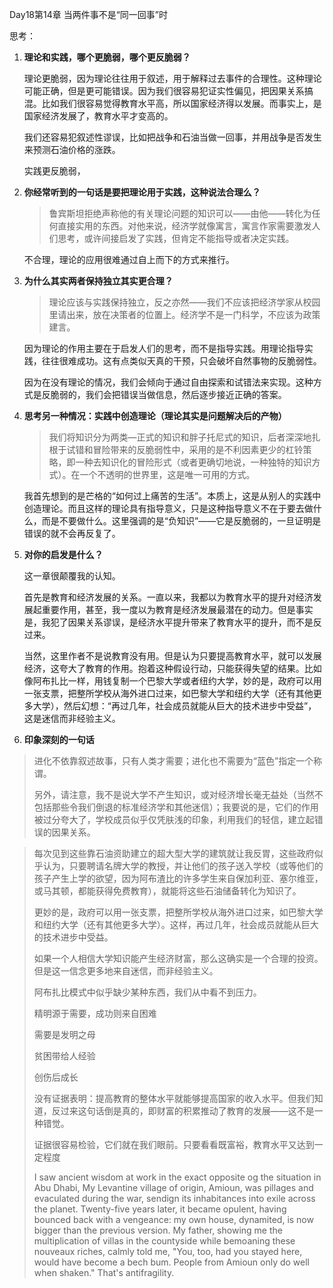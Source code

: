Day18第14章 当两件事不是“同一回事”时

思考：

1. **理论和实践，哪个更脆弱，哪个更反脆弱？**

   理论更脆弱，因为理论往往用于叙述，用于解释过去事件的合理性。这种理论可能正确，但是更可能错误。因为我们很容易犯证实性偏见，把因果关系搞混。比如我们很容易觉得教育水平高，所以国家经济得以发展。而事实上，是国家经济发展了，教育水平才变高的。

   我们还容易犯叙述性谬误，比如把战争和石油当做一回事，并用战争是否发生来预测石油价格的涨跌。

   实践更反脆弱，

2. **你经常听到的一句话是要把理论用于实践，这种说法合理么？**

   > 鲁宾斯坦拒绝声称他的有关理论问题的知识可以——由他——转化为任何直接实用的东西。对他来说，经济学就像寓言，寓言作家需要激发人们思考，或许间接启发了实践，但肯定不能指导或者决定实践。

   不合理，理论的应用很难通过自上而下的方式来推行。

   

3. **为什么其实两者保持独立其实更合理？**

   > 理论应该与实践保持独立，反之亦然——我们不应该把经济学家从校园里请出来，放在决策者的位置上。经济学不是一门科学，不应该为政策建言。

   因为理论的作用主要在于启发人们的思考，而不是指导实践。用理论指导实践，往往很难成功。这有点类似天真的干预，只会破坏自然事物的反脆弱性。

   因为在没有理论的情况，我们会倾向于通过自由探索和试错法来实现。这种方式是反脆弱的，我们会把错误当做信息，然后逐步接近正确的答案。

   

4. **思考另一种情况：实践中创造理论（理论其实是问题解决后的产物）**

   > 我们将知识分为两类—正式的知识和胖子托尼式的知识，后者深深地扎根于试错和冒险带来的反脆弱性中，采用的是不利因素更少的杠铃策略，即一种去知识化的冒险形式（或者更确切地说，一种独特的知识方式）。在一个不透明的世界里，这是唯一可用的方式。

   我首先想到的是芒格的“如何过上痛苦的生活”。本质上，这是从别人的实践中创造理论。而且这样的理论具有指导意义，只是这种指导意义不在于要去做什么，而是不要做什么。这里强调的是“负知识”——它是反脆弱的，一旦证明是错误的就不会再反复了。

   

5. **对你的启发是什么？**

   这一章很颠覆我的认知。

   首先是教育和经济发展的关系。一直以来，我都以为教育水平的提升对经济发展起重要作用，甚至，我一度以为教育是经济发展最潜在的动力。但是事实是，我犯了因果关系谬误，是经济水平提升带来了教育水平的提升，而不是反过来。

   当然，这里作者不是说教育没有用。但是认为只要提高教育水平，就可以发展经济，这夸大了教育的作用。抱着这种假设行动，只能获得失望的结果。比如像阿布扎比一样，用钱复制一个巴黎大学或者纽约大学，妙的是，政府可以用一张支票，把整所学校从海外进口过来，如巴黎大学和纽约大学（还有其他更多大学），然后幻想：“再过几年，社会成员就能从巨大的技术进步中受益”，这是迷信而非经验主义。

   

6. **印象深刻的一句话**

> 进化不依靠叙述故事，只有人类才需要；进化也不需要为“蓝色”指定一个称谓。
>
> 另外，请注意，我不是说大学不产生知识，或对经济增长毫无益处（当然不包括那些令我们倒退的标准经济学和其他迷信）；我要说的是，它们的作用被过分夸大了，学校成员似乎仅凭肤浅的印象，利用我们的轻信，建立起错误的因果关系。

> 每次见到这些靠石油资助建立的超大型大学的建筑就让我反胃，这些政府似乎认为，只要聘请名牌大学的教授，并让他们的孩子送入学校（或等他们的孩子产生上学的欲望，因为阿布渣比的许多学生来自保加利亚、塞尔维亚，或马其顿，都能获得免费教育），就能将这些石油储备转化为知识了。
>
> 更妙的是，政府可以用一张支票，把整所学校从海外进口过来，如巴黎大学和纽约大学（还有其他更多大学）。这样，再过几年，社会成员就能从巨大的技术进步中受益。
>
> 如果一个人相信大学知识能产生经济财富，那么这确实是一个合理的投资。但是这一信念更多地来自迷信，而非经验主义。
>
> 阿布扎比模式中似乎缺少某种东西，我们从中看不到压力。
>
> 精明源于需要，成功则来自困难
>
> 需要是发明之母
>
> 贫困带给人经验
>
> 创伤后成长
>
> 没有证据表明：提高教育的整体水平就能够提高国家的收入水平。但我们知道，反过来这句话倒是真的，即财富的积累推动了教育的发展——这不是一种错觉。
>
> 证据很容易检验，它们就在我们眼前。只要看看既富裕，教育水平又达到一定程度
>
> I saw ancient wisdom at work in the exact opposite og the situation in Abu Dhabi, My Levantine village of origin, Amioun, was pillages and evaculated during the war, sendign its inhabitances into exile across the planet. Twenty-five years later, it became opulent, having bounced back with a vengeance: my own house, dynamited, is now bigger than the previous version. My father, showing me the multiplication of villas in the countyside while bemoaning these nouveaux riches, calmly told me, "You,  too, had you stayed here, would have become a bech bum. People from Amioun only do well when shaken." That's antifragility.

